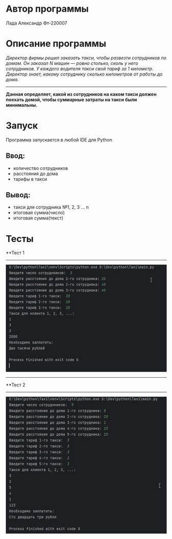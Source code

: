 # Автор программы 
Лада Александр Фт-220007
# Описание программы 
*Директор фирмы решил заказать такси, чтобы развезти сотрудников по домам. Он заказал N машин — ровно столько, сколь у него сотрудников. У каждого водителя такси свой тариф за 1 километр. Директор знает, какому сотруднику сколько километров от работы до дома.*
___
**Данная определяет, какой из сотрудников на каком такси должен поехать домой, чтобы суммарные затраты на такси были минимальны.**
# Запуск
Программа запускается в любой IDE для Python
## Ввод:
- количество сотрудников
- расстояния до дома
- тарифы в такси
## Вывод:
- такси для сотрудника №1, 2, 3 ... n
- итоговая сумма(число)
- итоговая сумма(текст)
# Тесты
**Тест 1 
___
![img.png](img.png)
___
**Тест 2
___
![img_1.png](img_1.png)